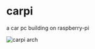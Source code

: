 carpi
======

a car pc building on raspberry-pi

![carpi arch](https://raw.github.com/wolfg1969/carpi/master/doc/carpi.png)
